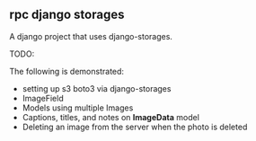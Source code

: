 ## rpc django storages
A django project that uses django-storages.

TODO:

The following is demonstrated:

* setting up s3 boto3 via django-storages
* ImageField
* Models using multiple Images
* Captions, titles, and notes on 
**ImageData** model
* Deleting an image from the server when the photo is deleted

